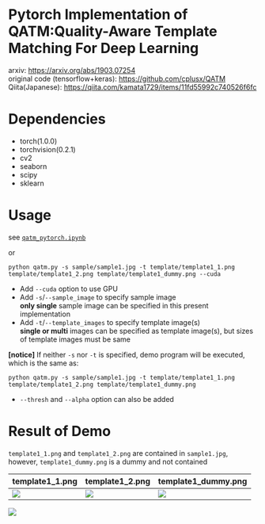 # Pytorch Implementation of QATM:Quality-Aware Template Matching For Deep Learning

arxiv: https://arxiv.org/abs/1903.07254  
original code (tensorflow+keras): https://github.com/cplusx/QATM  
Qiita(Japanese): https://qiita.com/kamata1729/items/11fd55992c740526f6fc

# Dependencies

* torch(1.0.0)
* torchvision(0.2.1)
* cv2
* seaborn
* scipy
* sklearn

# Usage

see [`qatm_pytorch.ipynb`](https://github.com/kamata1729/QATM_pytorch/blob/master/qatm_pytorch.ipynb)

or


```
python qatm.py -s sample/sample1.jpg -t template/template1_1.png template/template1_2.png template/template1_dummy.png --cuda
```

* Add `--cuda` option to use GPU
* Add `-s`/`--sample_image` to specify sample image  
    **only single** sample image can be specified in this present implementation  
* Add `-t`/`--template_images` to specify template image(s)  
    **single or multi** images can be specified as template image(s), but sizes of template images must be same  
  
**[notice]** If neither `-s` nor `-t` is specified, demo program will be executed, which is the same as:
```
python qatm.py -s sample/sample1.jpg -t template/template1_1.png template/template1_2.png template/template1_dummy.png
```

* `--thresh` and `--alpha` option can also be added

# Result of Demo
`template1_1.png` and `template1_2.png` are contained in `sample1.jpg`, however, `template1_dummy.png` is a dummy and not contained

|template1_1.png|template1_2.png|template1_dummy.png|
|---|---|---|
|![](https://i.imgur.com/lP0Wy4I.png)|![](https://i.imgur.com/xDJoQOz.png)|![](https://i.imgur.com/p10g33j.png)|

![](https://i.imgur.com/7Ln2z0H.png)
